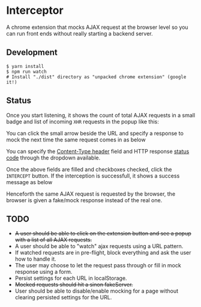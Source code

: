# Interceptor

A chrome extension that mocks AJAX request at the browser level so you
can run front ends without really starting a backend server.

## Development

```
$ yarn install
$ npm run watch
# Install "./dist" directory as "unpacked chrome extension" (google it!)
```

## Status

Once you start listening, it shows the count of total AJAX requests in a small badge and list of incoming `XHR` requests
in the popup like this: 

You can click the small arrow beside the URL and specify a response to mock the next time the same request comes in as below

You can specify the [Content-Type header](https://www.w3.org/Protocols/rfc1341/4_Content-Type.html) field and HTTP response [status code](https://developer.mozilla.org/en-US/docs/Web/HTTP/Status) through the dropdown available.

Once the above fields are filled and checkboxes checked, click the `INTERCEPT` button. If the interception is successfull, it shows a success message as below

Henceforth the same AJAX request is requested by the browser, the browser is given a fake/mock response instead of the real one. 

## TODO

* ~~A user should be able to click on the extension button and see a popup with a list of all AJAX requests.~~
* A user should be able to "watch" ajax requests using a URL pattern.
* If watched requests are in pre-flight, block everything and ask the user how to handle it.
* The user may choose to let the request pass through or fill in mock response using a form.
* Persist settings for each URL in localStorage.
* ~~Mocked requests should hit a sinon fakeServer.~~
* User should be able to disable/enable mocking for a page without clearing persisted settings for the URL.
